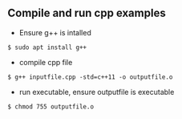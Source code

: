 ## Compile and run cpp examples

- Ensure g++ is intalled

`$ sudo apt install g++`

- compile cpp file

`$ g++ inputfile.cpp -std=c++11 -o outputfile.o`

- run executable, ensure outputfile is executable

`$ chmod 755 outputfile.o`


